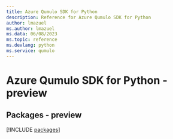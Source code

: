 ```yaml
---
title: Azure Qumulo SDK for Python
description: Reference for Azure Qumulo SDK for Python
author: lmazuel
ms.author: lmazuel
ms.data: 06/08/2023
ms.topic: reference
ms.devlang: python
ms.service: qumulo
---
```

# Azure Qumulo SDK for Python - preview
## Packages - preview
[!INCLUDE [packages](qumulo-index.md)]